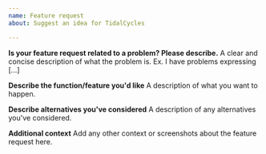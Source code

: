 ```yaml
---
name: Feature request
about: Suggest an idea for TidalCycles

---
```


**Is your feature request related to a problem? Please describe.**
A clear and concise description of what the problem is. Ex. I have problems expressing [...]

**Describe the function/feature you'd like**
A description of what you want to happen.

**Describe alternatives you've considered**
A description of any alternatives you've considered.

**Additional context**
Add any other context or screenshots about the feature request here.
